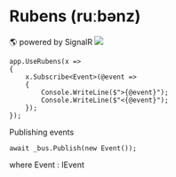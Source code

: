 # Rubens (ruːbənz)
🌎 powered by SignalR
![](https://i.imgur.com/ZRPMZau.png)
```
app.UseRubens(x =>
{
    x.Subscribe<Event>(@event =>
    {
        Console.WriteLine($">{@event}");
        Console.WriteLine($"<{@event}");
    });
});
```
Publishing events
 
```
await _bus.Publish(new Event());
```
 where Event : IEvent
